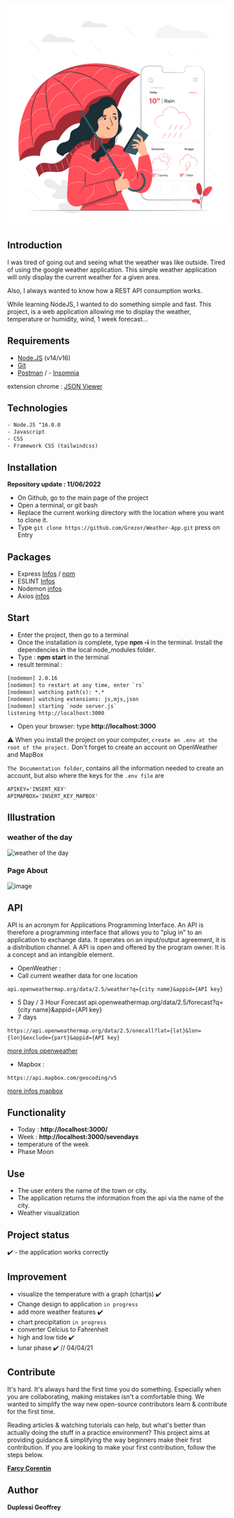 ![WeatherApp](https://github.com/Silent-Ame/Weather-App/blob/main/3324647.jpg)

## Introduction
I was tired of going out and seeing what the weather was like outside. Tired of using the google weather application.
This simple weather application will only display the current weather for a given area.

Also, I always wanted to know how a REST API consumption works.

While learning NodeJS, I wanted to do something simple and fast. This project, is a web application allowing me to
display the weather, temperature or humidity, wind, 1 week forecast...

## Requirements
- [Node.JS](https://nodejs.org/en/download/) (v14/v16)
- [Git](https://git-scm.com/download/)
- [Postman](https://www.postman.com/downloads/) / - [Insomnia](https://insomnia.rest/download)

extension chrome : [JSON
Viewer](https://chrome.google.com/webstore/detail/json-viewer/gbmdgpbipfallnflgajpaliibnhdgobh?hl=fr)
## Technologies
```
- Node.JS ^16.0.0
- Javascript
- CSS
- Framework CSS (tailwindcss)
```
## Installation

**Repository update : 11/06/2022**

- On Github, go to the main page of the project
- Open a terminal, or git bash
- Replace the current working directory with the location where you want to clone it.
- Type ```git clone https://github.com/Grezor/Weather-App.git```
press on Entry
  
## Packages
- Express [Infos](https://expressjs.com/fr/) / [npm](https://www.npmjs.com/package/express)
- ESLINT [Infos](https://www.npmjs.com/package/eslint)
- Nodemon [infos](https://www.npmjs.com/package/nodemon)
- Axios [infos](https://www.npmjs.com/package/axios)  

## Start
- Enter the project, then go to a terminal 
- Once the installation is complete, type **npm -i** in the terminal. Install the dependencies in the local node_modules
folder.
- Type : **npm start** in the terminal
- result terminal :
```
[nodemon] 2.0.16
[nodemon] to restart at any time, enter `rs`
[nodemon] watching path(s): *.*
[nodemon] watching extensions: js,mjs,json
[nodemon] starting `node server.js`
listening http://localhost:3000
```
- Open your browser: type **http://localhost:3000**

⚠️ When you install the project on your computer, `create an .env at the root of the project.` Don't forget to create an account on OpenWeather and MapBox

`The Documentation folder`, contains all the information needed to create an account, but also where the keys for the 
`.env file` are

```
APIKEY='INSERT_KEY'
APIMAPBOX='INSERT_KEY_MAPBOX'
```

## Illustration
### weather of the day
![weather of the day](https://user-images.githubusercontent.com/38507456/124138786-4a7bce80-da87-11eb-89ee-7c0e47810590.png)

### Page About
![image](https://user-images.githubusercontent.com/38507456/124139116-97f83b80-da87-11eb-8828-ead12c477612.png)

## API
API is an acronym for Applications Programming Interface. An API is therefore a programming interface that allows you to
"plug in" to an application to exchange data. It operates on an input/output agreement, it is a distribution channel. A
API is open and offered by the program owner. It is a concept and an intangible element.

- OpenWeather :
- Call current weather data for one location
```
api.openweathermap.org/data/2.5/weather?q={city name}&appid={API key}
```
- 5 Day / 3 Hour Forecast
api.openweathermap.org/data/2.5/forecast?q={city name}&appid={API key}
- 7 days
```
https://api.openweathermap.org/data/2.5/onecall?lat={lat}&lon={lon}&exclude={part}&appid={API key}
```

[more infos openweather](https://github.com/Grezor/Weather-App/blob/master/chapitres/openWeatherMap/account.md)
- Mapbox :
```
https://api.mapbox.com/geocoding/v5
```

[more infos mapbox](https://github.com/Grezor/Weather-App/blob/master/chapitres/mapbox/mapbox.md)


## Functionality
- Today : **http://localhost:3000/**
- Week : **http://localhost:3000/sevendays**
- temperature of the week 
- Phase Moon 

## Use
- The user enters the name of the town or city.
- The application returns the information from the api via the name of the city.
- Weather visualization

## Project status
✔️ - the application works correctly

## Improvement
- visualize the temperature with a graph (chartjs) ✔️
- Change design to application `in progress`
- add more weather features ✔️
- chart precipitation `in progress`
- converter Celcius to Fahrenheit
- high and low tide ✔️
- lunar phase ✔️ // 04/04/21


## Contribute
It's hard. It's always hard the first time you do something. Especially when you are collaborating, making mistakes
isn't a comfortable thing. We wanted to simplify the way new open-source contributors learn & contribute for the first
time.

Reading articles & watching tutorials can help, but what's better than actually doing the stuff in a practice
environment? This project aims at providing guidance & simplifying the way beginners make their first contribution. If
you are looking to make your first contribution, follow the steps below.

**[Farcy Corentin](https://github.com/Farcy-Corentin)**

## Author
**Duplessi Geoffrey**
